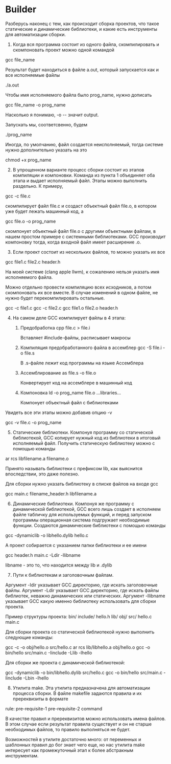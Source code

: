 # Builder

Разберусь наконец с тем, как происходит сборка проектов, что такое статические и динамические библиотеки, и какие есть инструменты для автоматизации сборки.


1. Когда вся программа состоит из одного файла, скомпилировать и скомпоновать проект можно одной командой

gcc file_name

Результат будет находиться в файле a.out, который запускается как и все исполняемые файлы

./a.out

Чтобы имя исполняемого файла было prog_name, нужно дописать

gcc file_name -o prog_name

Насколько я понимаю, -o -- значит output.

Запускать мы, соответсвенно, будем

./prog_name

Иногда, по умолчанию, файл создается неисполняемый, тогда системе нужно дополнительно указать на это

chmod +x prog_name


2. В упрощенном варианте процесс сборки состоит из этапов компиляции и компоновки. Команда из пункта 1 объединяет оба этапа и выдает исполняемый файл. Этапы можно выполнить раздельно. К примеру,

gcc -c file.c

скомпилирует файл file.c и создаст объектный файл file.o, в котором уже будет лежать машинный код, а

gcc file.o -o prog_name

скомпонует объектный файл file.o с другими объектными файлам, в нашем простом примере с системными библиотеками. GCC производит компоновку тогда, когда входной файл имеет расширение .o.


3. Если проект состоит из нескольких файлов, то можно указать их все

gcc file1.c file2.c header.h

На моей системе (clang apple llwm), к сожалению нельзя указать имя исполняемого файла.

Можно отдельно провести компиляцию всех исходников, а потом скомпоновать их все вместе. В случае изменений в одном файле, не нужно будет перекомпилировать остальные.

gcc -c file1.c
gcc -c file2.c
gcc file1.o file2.o header.h


4. На самом деле GCC компилирует файлы в 4 этапа:

	1) Предобработка
		cpp file.c > file.i

		Вставляет #include-файлы, расписывает макросы

	2) Компиляция предобработанного файла в ассемблер
		gcc -S file.i -o file.s

		В .s-файле лежит код программы на языке Ассемблера

	3) Ассемблирование
		as file.s -o file.o

		Конвертирует код на ассемблере в машинный код

	4) Компоновка
		ld -o prog_name file.o ...libraries...

		Компонует объектный файл с библиотеками

Увидеть все эти этапы можно добавив опцию -v

gcc -v file.c -o prog_name


5. Статические библиотеки. Компонуя программу со статической библиотекой, GCC копирует нужный код из библиотеки в итоговый исполняемый файл. Получить статическую библиотеку можно с помощью команды

ar rcs libfilename.a filename.o

Принято называть библиотеки с префиксом lib, как выяснится впоследствии, это даже полезно.

Для сборки нужно указать библиотеку в списке файлов на входе gcc

gcc main.c filename_header.h libfilename.a


6. Динамические библиотеки. Компонуя же программу с динамической библиотекой, GCC всего лишь создает в исполняем файле табличку для используемых функций, и перед запуском программы операционная система подгружает необходимые функции. Создаются динамические библиотеки с помощью команды

gcc -dynamiclib -o libhello.dylib hello.c

А проект собирается с указанием папки библиотеки и ее имени

gcc header.h main.c -Ldir -llibname

libname - это то, что находится между lib и .dylib


7. Пути к библиотекам и заголовочным файлам. 

Аргумент -Idir указывает GCC директорию, где искать заголовочные файлы.
Аргумент -Ldir указывает GCC директорию, где искать файлы библиотек, неважно динамических или статических.
Аргумент -llibname указывает GCC какую именно библиотеку использовать для сборки проекта.

Пример структуры проекта:
	bin/
	include/
		hello.h
	lib/
	obj/
	src/
		hello.c
		main.c

Для сборки проекта со статической библиотекой нужно выполнить следующие команды:

gcc -c -o obj/hello.o src/hello.c
ar rcs lib/libhello.a obj/hello.o
gcc -o bin/hello src/main.c -Iinclude -Llib -lhello

Для сборки же проекта с динамической библиотекой:

gcc -dynamiclib -o bin/libhello.dylib src/hello.c
gcc -o bin/hello src/main.c -Iinclude -Lbin -lhello


8. Утилита make. Эта утилита предназначена для автоматизации процесса сборки. В файле makefile задаются правила и их пререквизиты в формате

rule: pre-requisite-1 pre-requisite-2
	command

В качестве правил и пререквизитов можно использовать имена файлов. В этом случае если результат правила существует и он не старше необходимых файлов, то правило выполняться не будет.

Возможностей в утилите достаточно много: от переменных и шаблонных правил до бог знает чего еще, но нас утилита make интересует как промежуточный этап к более абстракным инструментам.
